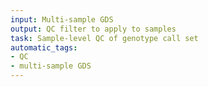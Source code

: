 ```yaml
---
input: Multi-sample GDS
output: QC filter to apply to samples
task: Sample-level QC of genotype call set
automatic_tags:
- QC
- multi-sample GDS
---
```

